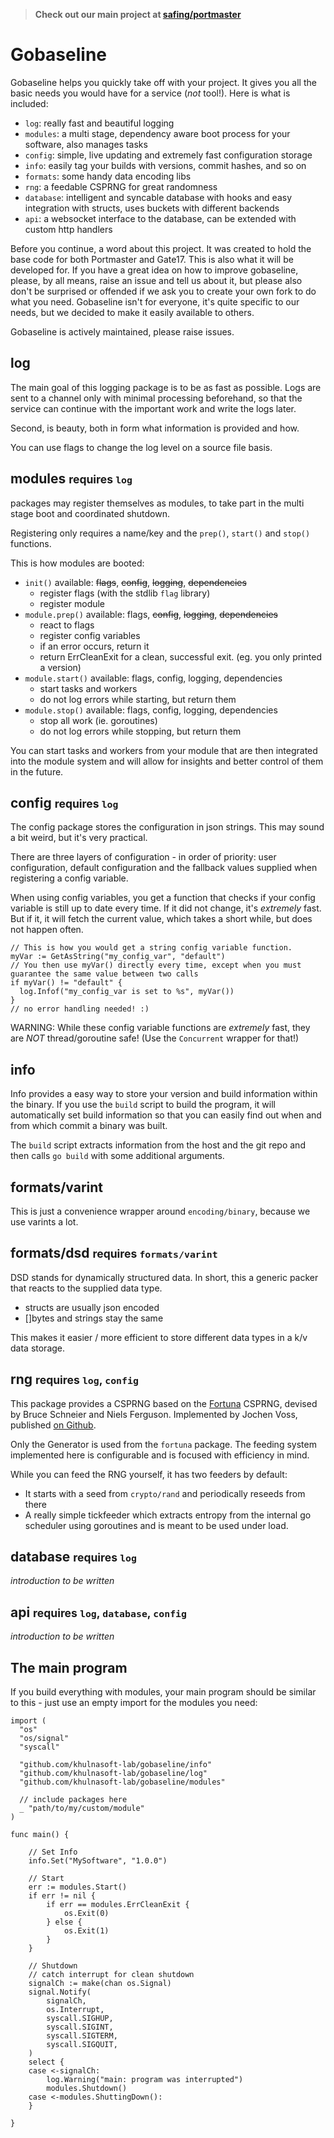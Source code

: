 > **Check out our main project at [safing/portmaster](https://github.com/safing/portmaster)**

# Gobaseline

Gobaseline helps you quickly take off with your project. It gives you all the basic needs you would have for a service (_not_ tool!).
Here is what is included:

- `log`: really fast and beautiful logging
- `modules`: a multi stage, dependency aware boot process for your software, also manages tasks
- `config`: simple, live updating and extremely fast configuration storage
- `info`: easily tag your builds with versions, commit hashes, and so on
- `formats`: some handy data encoding libs
- `rng`: a feedable CSPRNG for great randomness
- `database`: intelligent and syncable database with hooks and easy integration with structs, uses buckets with different backends
- `api`: a websocket interface to the database, can be extended with custom http handlers

Before you continue, a word about this project. It was created to hold the base code for both Portmaster and Gate17. This is also what it will be developed for. If you have a great idea on how to improve gobaseline, please, by all means, raise an issue and tell us about it, but please also don't be surprised or offended if we ask you to create your own fork to do what you need. Gobaseline isn't for everyone, it's quite specific to our needs, but we decided to make it easily available to others.

Gobaseline is actively maintained, please raise issues.

## log

The main goal of this logging package is to be as fast as possible. Logs are sent to a channel only with minimal processing beforehand, so that the service can continue with the important work and write the logs later.

Second, is beauty, both in form what information is provided and how.

You can use flags to change the log level on a source file basis.

## modules <small>requires `log`</small>

packages may register themselves as modules, to take part in the multi stage boot and coordinated shutdown.

Registering only requires a name/key and the `prep()`, `start()` and `stop()` functions.

This is how modules are booted:

- `init()` available: ~~flags~~, ~~config~~, ~~logging~~, ~~dependencies~~
  - register flags (with the stdlib `flag` library)
  - register module
- `module.prep()` available: flags, ~~config~~, ~~logging~~, ~~dependencies~~
  - react to flags
  - register config variables
  - if an error occurs, return it
  - return ErrCleanExit for a clean, successful exit. (eg. you only printed a version)
- `module.start()` available: flags, config, logging, dependencies
  - start tasks and workers
  - do not log errors while starting, but return them
- `module.stop()` available: flags, config, logging, dependencies
  - stop all work (ie. goroutines)
  - do not log errors while stopping, but return them

You can start tasks and workers from your module that are then integrated into the module system and will allow for insights and better control of them in the future.

## config <small>requires `log`</small>

The config package stores the configuration in json strings. This may sound a bit weird, but it's very practical.

There are three layers of configuration - in order of priority: user configuration, default configuration and the fallback values supplied when registering a config variable.

When using config variables, you get a function that checks if your config variable is still up to date every time. If it did not change, it's _extremely_ fast. But if it, it will fetch the current value, which takes a short while, but does not happen often.

    // This is how you would get a string config variable function.
    myVar := GetAsString("my_config_var", "default")
    // You then use myVar() directly every time, except when you must guarantee the same value between two calls
    if myVar() != "default" {
      log.Infof("my_config_var is set to %s", myVar())
    }
    // no error handling needed! :)

WARNING: While these config variable functions are _extremely_ fast, they are _NOT_ thread/goroutine safe! (Use the `Concurrent` wrapper for that!)

## info

Info provides a easy way to store your version and build information within the binary. If you use the `build` script to build the program, it will automatically set build information so that you can easily find out when and from which commit a binary was built.

The `build` script extracts information from the host and the git repo and then calls `go build` with some additional arguments.

## formats/varint

This is just a convenience wrapper around `encoding/binary`, because we use varints a lot.

## formats/dsd <small>requires `formats/varint`</small>

DSD stands for dynamically structured data. In short, this a generic packer that reacts to the supplied data type.

- structs are usually json encoded
- []bytes and strings stay the same

This makes it easier / more efficient to store different data types in a k/v data storage.

## rng <small>requires `log`, `config`</small>

This package provides a CSPRNG based on the [Fortuna](https://en.wikipedia.org/wiki/Fortuna_(PRNG)) CSPRNG, devised by Bruce Schneier and Niels Ferguson. Implemented by Jochen Voss, published [on Github](https://github.com/seehuhn/fortuna).

Only the Generator is used from the `fortuna` package. The feeding system implemented here is configurable and is focused with efficiency in mind.

While you can feed the RNG yourself, it has two feeders by default:
- It starts with a seed from `crypto/rand` and periodically reseeds from there
- A really simple tickfeeder which extracts entropy from the internal go scheduler using goroutines and is meant to be used under load.

## database <small>requires `log`</small>
_introduction to be written_

## api <small>requires `log`, `database`, `config`</small>
_introduction to be written_

## The main program

If you build everything with modules, your main program should be similar to this - just use an empty import for the modules you need:

    import (
      "os"
      "os/signal"
      "syscall"

      "github.com/khulnasoft-lab/gobaseline/info"
      "github.com/khulnasoft-lab/gobaseline/log"
      "github.com/khulnasoft-lab/gobaseline/modules"

      // include packages here
      _ "path/to/my/custom/module"
    )

    func main() {

    	// Set Info
    	info.Set("MySoftware", "1.0.0")

    	// Start
    	err := modules.Start()
    	if err != nil {
    		if err == modules.ErrCleanExit {
    			os.Exit(0)
    		} else {
    			os.Exit(1)
    		}
    	}

    	// Shutdown
    	// catch interrupt for clean shutdown
    	signalCh := make(chan os.Signal)
    	signal.Notify(
    		signalCh,
    		os.Interrupt,
    		syscall.SIGHUP,
    		syscall.SIGINT,
    		syscall.SIGTERM,
    		syscall.SIGQUIT,
    	)
    	select {
    	case <-signalCh:
    		log.Warning("main: program was interrupted")
    		modules.Shutdown()
    	case <-modules.ShuttingDown():
    	}

    }
